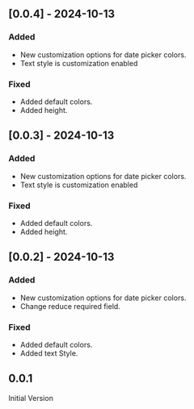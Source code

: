 
## [0.0.4] - 2024-10-13
### Added
- New customization options for date picker colors.
- Text style is customization enabled

### Fixed
- Added default colors.
- Added height.

## [0.0.3] - 2024-10-13
### Added
- New customization options for date picker colors.
- Text style is customization enabled

### Fixed
- Added default colors.
- Added height.


## [0.0.2] - 2024-10-13
### Added
- New customization options for date picker colors.
- Change reduce required field.

### Fixed
- Added default colors.
- Added text Style.

## 0.0.1

Initial Version
